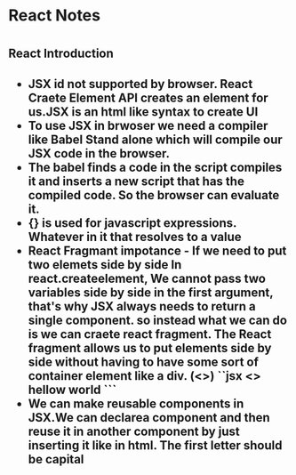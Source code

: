 <h1>React Notes<h1>

<h2>React Introduction<h2>
<div>
<ul>
    <li>JSX id not supported by browser. React Craete Element API creates an element for us.JSX is an html like syntax to create UI</li>
    <li>To use JSX in brwoser we need a compiler like Babel Stand alone which will compile our JSX code in the browser.</li>
    <li>The babel finds a code in the script compiles it and inserts a new script that has the compiled code. So the browser can evaluate it.</li>
    <li>{} is used for javascript expressions. Whatever in it that resolves to a value</li>
    <li>React Fragmant impotance -
     If we need to put two elemets side by side
     In react.createelement, We cannot pass two variables side by side in the first argument, that's why JSX always needs to return a single component.
     so instead what we can do is we can craete react fragment. The React fragment allows us to put elements side by side without having to have some sort of container element like a div. (<></>)
     ``jsx
<>
  <span>hellow</span>
  <span>world</span>
</>
```
      </li>
      <li>
      We can make reusable components in JSX.We can declarea component and then reuse it in another component by just inserting it like in html. The first letter should be capital
      </li>
<ul>

</div>
